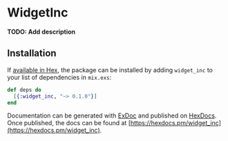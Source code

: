 # WidgetInc

**TODO: Add description**

## Installation

If [available in Hex](https://hex.pm/docs/publish), the package can be installed
by adding `widget_inc` to your list of dependencies in `mix.exs`:

```elixir
def deps do
  [{:widget_inc, "~> 0.1.0"}]
end
```

Documentation can be generated with [ExDoc](https://github.com/elixir-lang/ex_doc)
and published on [HexDocs](https://hexdocs.pm). Once published, the docs can
be found at [https://hexdocs.pm/widget_inc](https://hexdocs.pm/widget_inc).

